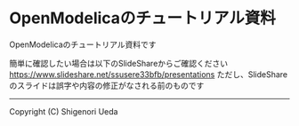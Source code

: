 ﻿# OpenModelicaのチュートリアル資料

OpenModelicaのチュートリアル資料です

簡単に確認したい場合は以下のSlideShareからご確認ください
https://www.slideshare.net/ssusere33bfb/presentations
ただし、SlideShareのスライドは誤字や内容の修正がなされる前のものです

- - -
Copyright (C) Shigenori Ueda

